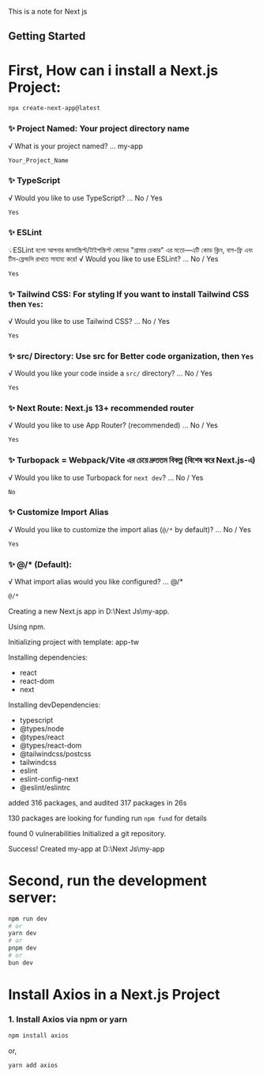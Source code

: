 This is a note for Next js 

## Getting Started

# First, How can i install a Next.js Project:

```bash
npx create-next-app@latest
```

### ✨ Project Named: Your project directory name
√ What is your project named? ... my-app

```bash
Your_Project_Name
```

### ✨ TypeScript
√ Would you like to use TypeScript? ... No / Yes

```bash
Yes
```


### ✨ ESLint 
💡ESLint হলো আপনার জাভাস্ক্রিপ্ট/টাইপস্ক্রিপ্ট কোডের "গ্রামার চেকার" এর মতো—এটি কোড ক্লিন, বাগ-ফ্রি এবং টিম-ফ্রেন্ডলি রাখতে সাহায্য করে!
√ Would you like to use ESLint? ... No / Yes

```bash
Yes
```

### ✨ Tailwind CSS: For styling If you want to install Tailwind CSS then `Yes`:
√ Would you like to use Tailwind CSS? ... No / Yes

```bash
Yes
```

### ✨ src/ Directory: Use src for Better code organization, then `Yes`
√ Would you like your code inside a `src/` directory? ... No / Yes

```bash
Yes
```
 
### ✨ Next Route: Next.js 13+ recommended router
√ Would you like to use App Router? (recommended) ... No / Yes

```bash
Yes
```

### ✨ Turbopack = Webpack/Vite এর চেয়ে দ্রুততম বিকল্প (বিশেষ করে Next.js-এ)
√ Would you like to use Turbopack for `next dev`? ... No / Yes

```bash
No
```

### ✨ Customize Import Alias 
√ Would you like to customize the import alias (`@/*` by default)? ... No / Yes

```bash
Yes
```

### ✨ @/* (Default):
√ What import alias would you like configured? ... @/*

```bash
@/*
```

Creating a new Next.js app in D:\Next Js\my-app.

Using npm.

Initializing project with template: app-tw


Installing dependencies:
- react
- react-dom
- next

Installing devDependencies:
- typescript
- @types/node
- @types/react
- @types/react-dom
- @tailwindcss/postcss
- tailwindcss
- eslint
- eslint-config-next
- @eslint/eslintrc

added 316 packages, and audited 317 packages in 26s

130 packages are looking for funding
  run `npm fund` for details

found 0 vulnerabilities
Initialized a git repository.

Success! Created my-app at D:\Next Js\my-app




# Second, run the development server:

```bash
npm run dev
# or
yarn dev
# or
pnpm dev
# or
bun dev
```

# Install Axios in a Next.js Project

### 1. Install Axios via npm or yarn

```bash
npm install axios
```
or,
```bash
yarn add axios
```